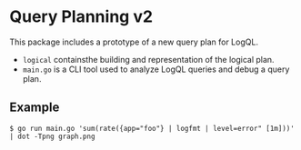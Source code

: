 # Query Planning v2

This package includes a prototype of a new query plan for LogQL.

* `logical` containsthe building and representation of the logical plan.
* `main.go` is a CLI tool used to analyze LogQL queries and debug a query plan.

## Example

```
$ go run main.go 'sum(rate({app="foo"} | logfmt | level=error" [1m]))' | dot -Tpng graph.png
```
